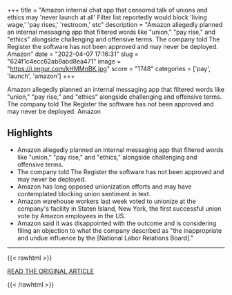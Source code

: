 +++
title = "Amazon internal chat app that censored talk of unions and ethics may 'never launch at all' Filter list reportedly would block 'living wage,' 'pay rises,' 'restroom,' etc"
description = "Amazon allegedly planned an internal messaging app that filtered words like \"union,\" \"pay rise,\" and \"ethics\" alongside challenging and offensive terms. The company told The Register the software has not been approved and may never be deployed. Amazon"
date = "2022-04-07 17:16:31"
slug = "624f1c4ecc62ab9abd8ea471"
image = "https://i.imgur.com/kHMMnBK.jpg"
score = "1748"
categories = ['pay', 'launch', 'amazon']
+++

Amazon allegedly planned an internal messaging app that filtered words like \"union,\" \"pay rise,\" and \"ethics\" alongside challenging and offensive terms. The company told The Register the software has not been approved and may never be deployed. Amazon

## Highlights

- Amazon allegedly planned an internal messaging app that filtered words like "union," "pay rise," and "ethics," alongside challenging and offensive terms.
- The company told The Register the software has not been approved and may never be deployed.
- Amazon has long opposed unionization efforts and may have contemplated blocking union sentiment in text.
- Amazon warehouse workers last week voted to unionize at the company's facility in Staten Island, New York, the first successful union vote by Amazon employees in the US.
- Amazon said it was disappointed with the outcome and is considering filing an objection to what the company described as "the inappropriate and undue influence by the [National Labor Relations Board]."

---

{{< rawhtml >}}
  <p class="article-category">
    <a target="_blank" href="https://www.theregister.com/2022/04/05/amazon_chat_app/?td=rt-4a">READ THE ORIGINAL ARTICLE</a>
  </p>
{{< /rawhtml >}}

